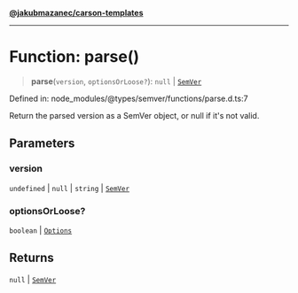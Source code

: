 [**@jakubmazanec/carson-templates**](../../../../README.md)

---

# Function: parse()

> **parse**(`version`, `optionsOrLoose?`): `null` \| [`SemVer`](../classes/SemVer.md)

Defined in: node_modules/@types/semver/functions/parse.d.ts:7

Return the parsed version as a SemVer object, or null if it's not valid.

## Parameters

### version

`undefined` | `null` | `string` | [`SemVer`](../classes/SemVer.md)

### optionsOrLoose?

`boolean` | [`Options`](../interfaces/Options.md)

## Returns

`null` \| [`SemVer`](../classes/SemVer.md)
